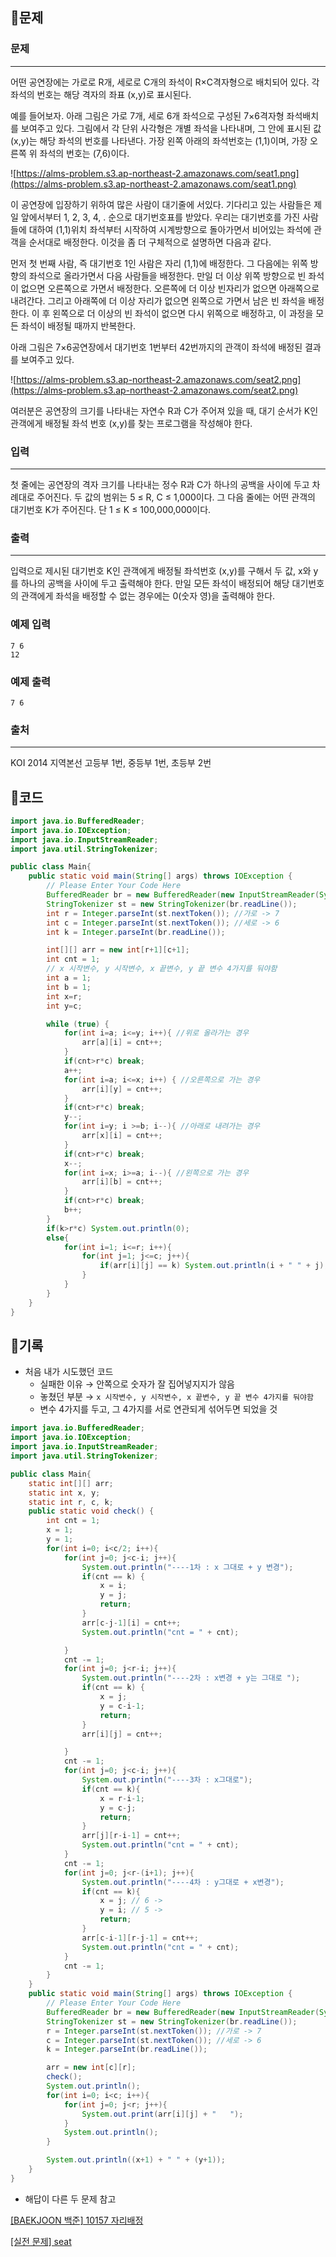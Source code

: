## 📍문제

### **문제**

---

어떤 공연장에는 가로로 R개, 세로로 C개의 좌석이 R×C격자형으로 배치되어 있다. 각 좌석의 번호는 해당 격자의 좌표 (x,y)로 표시된다.

예를 들어보자. 아래 그림은 가로 7개, 세로 6개 좌석으로 구성된 7×6격자형 좌석배치를 보여주고 있다. 그림에서 각 단위 사각형은 개별 좌석을 나타내며, 그 안에 표시된 값 (x,y)는 해당 좌석의 번호를 나타낸다. 가장 왼쪽 아래의 좌석번호는 (1,1)이며, 가장 오른쪽 위 좌석의 번호는 (7,6)이다.

![https://alms-problem.s3.ap-northeast-2.amazonaws.com/seat1.png](https://alms-problem.s3.ap-northeast-2.amazonaws.com/seat1.png)

이 공연장에 입장하기 위하여 많은 사람이 대기줄에 서있다. 기다리고 있는 사람들은 제일 앞에서부터 1, 2, 3, 4, . 순으로 대기번호표를 받았다. 우리는 대기번호를 가진 사람들에 대하여 (1,1)위치 좌석부터 시작하여 시계방향으로 돌아가면서 비어있는 좌석에 관객을 순서대로 배정한다. 이것을 좀 더 구체적으로 설명하면 다음과 같다.

먼저 첫 번째 사람, 즉 대기번호 1인 사람은 자리 (1,1)에 배정한다. 그 다음에는 위쪽 방향의 좌석으로 올라가면서 다음 사람들을 배정한다. 만일 더 이상 위쪽 방향으로 빈 좌석이 없으면 오른쪽으로 가면서 배정한다. 오른쪽에 더 이상 빈자리가 없으면 아래쪽으로 내려간다. 그리고 아래쪽에 더 이상 자리가 없으면 왼쪽으로 가면서 남은 빈 좌석을 배정한다. 이 후 왼쪽으로 더 이상의 빈 좌석이 없으면 다시 위쪽으로 배정하고, 이 과정을 모든 좌석이 배정될 때까지 반복한다.

아래 그림은 7×6공연장에서 대기번호 1번부터 42번까지의 관객이 좌석에 배정된 결과를 보여주고 있다.

![https://alms-problem.s3.ap-northeast-2.amazonaws.com/seat2.png](https://alms-problem.s3.ap-northeast-2.amazonaws.com/seat2.png)

여러분은 공연장의 크기를 나타내는 자연수 R과 C가 주어져 있을 때, 대기 순서가 K인 관객에게 배정될 좌석 번호 (x,y)를 찾는 프로그램을 작성해야 한다.

### **입력**

---

첫 줄에는 공연장의 격자 크기를 나타내는 정수 R과 C가 하나의 공백을 사이에 두고 차례대로 주어진다. 두 값의 범위는 5 ≤ R, C ≤ 1,000이다. 그 다음 줄에는 어떤 관객의 대기번호 K가 주어진다. 단 1 ≤ K ≤ 100,000,000이다.

### **출력**

---

입력으로 제시된 대기번호 K인 관객에게 배정될 좌석번호 (x,y)를 구해서 두 값, x와 y를 하나의 공백을 사이에 두고 출력해야 한다. 만일 모든 좌석이 배정되어 해당 대기번호의 관객에게 좌석을 배정할 수 없는 경우에는 0(숫자 영)을 출력해야 한다.

### **예제 입력**

```
7 6
12

```

### **예제 출력**

```
7 6

```

### **출처**

---

KOI 2014 지역본선 고등부 1번, 중등부 1번, 초등부 2번

## 📍코드

```java
import java.io.BufferedReader;
import java.io.IOException;
import java.io.InputStreamReader;
import java.util.StringTokenizer;

public class Main{
    public static void main(String[] args) throws IOException {
        // Please Enter Your Code Here
        BufferedReader br = new BufferedReader(new InputStreamReader(System.in));
        StringTokenizer st = new StringTokenizer(br.readLine());
        int r = Integer.parseInt(st.nextToken()); //가로 -> 7
        int c = Integer.parseInt(st.nextToken()); //세로 -> 6
        int k = Integer.parseInt(br.readLine());

        int[][] arr = new int[r+1][c+1];
        int cnt = 1;
        // x 시작변수, y 시작변수, x 끝변수, y 끝 변수 4가지를 둬야함
        int a = 1;
        int b = 1;
        int x=r;
        int y=c;

        while (true) {
            for(int i=a; i<=y; i++){ //위로 올라가는 경우
                arr[a][i] = cnt++;
            }
            if(cnt>r*c) break;
            a++;
            for(int i=a; i<=x; i++) { //오른쪽으로 가는 경우
                arr[i][y] = cnt++;
            }
            if(cnt>r*c) break;
            y--;
            for(int i=y; i >=b; i--){ //아래로 내려가는 경우
                arr[x][i] = cnt++;
            }
            if(cnt>r*c) break;
            x--;
            for(int i=x; i>=a; i--){ //왼쪽으로 가는 경우
                arr[i][b] = cnt++;
            }
            if(cnt>r*c) break;
            b++;
        }
        if(k>r*c) System.out.println(0);
        else{
            for(int i=1; i<=r; i++){
                for(int j=1; j<=c; j++){
                    if(arr[i][j] == k) System.out.println(i + " " + j);
                }
            }
        }
    }
}
```

## 📍기록

- 처음 내가 시도했던 코드
    - 실패한 이유 → 안쪽으로 숫자가 잘 집어넣지지가 않음
    - 놓쳤던 부분 →  `x 시작변수, y 시작변수, x 끝변수, y 끝 변수 4가지를 둬야함`
    - 변수 4가지를 두고, 그 4가지를 서로 연관되게 섞어두면 되었을 것

```java
import java.io.BufferedReader;
import java.io.IOException;
import java.io.InputStreamReader;
import java.util.StringTokenizer;

public class Main{
    static int[][] arr;
    static int x, y;
    static int r, c, k;
    public static void check() {
        int cnt = 1;
        x = 1;
        y = 1;
        for(int i=0; i<c/2; i++){
            for(int j=0; j<c-i; j++){
                System.out.println("----1차 : x 그대로 + y 변경");
                if(cnt == k) {
                    x = i;
                    y = j;
                    return;
                }
                arr[c-j-1][i] = cnt++;
                System.out.println("cnt = " + cnt);

            }
            cnt -= 1;
            for(int j=0; j<r-i; j++){
                System.out.println("----2차 : x변경 + y는 그대로 ");
                if(cnt == k) {
                    x = j;
                    y = c-i-1;
                    return;
                }
                arr[i][j] = cnt++;

            }
            cnt -= 1;
            for(int j=0; j<c-i; j++){
                System.out.println("----3차 : x그대로");
                if(cnt == k){
                    x = r-i-1;
                    y = c-j;
                    return;
                }
                arr[j][r-i-1] = cnt++;
                System.out.println("cnt = " + cnt);
            }
            cnt -= 1;
            for(int j=0; j<r-(i+1); j++){
                System.out.println("----4차 : y그대로 + x변경");
                if(cnt == k){
                    x = j; // 6 ->
                    y = i; // 5 ->
                    return;
                }
                arr[c-i-1][r-j-1] = cnt++;
                System.out.println("cnt = " + cnt);
            }
            cnt -= 1;
        }
    }
    public static void main(String[] args) throws IOException {
        // Please Enter Your Code Here
        BufferedReader br = new BufferedReader(new InputStreamReader(System.in));
        StringTokenizer st = new StringTokenizer(br.readLine());
        r = Integer.parseInt(st.nextToken()); //가로 -> 7
        c = Integer.parseInt(st.nextToken()); //세로 -> 6
        k = Integer.parseInt(br.readLine());

        arr = new int[c][r];
        check();
        System.out.println();
        for(int i=0; i<c; i++){
            for(int j=0; j<r; j++){
                System.out.print(arr[i][j] + "   ");
            }
            System.out.println();
        }

        System.out.println((x+1) + " " + (y+1));
    }
}
```

- 해답이 다른 두 문제 참고

[[BAEKJOON 백준] 10157 자리배정](https://kunduz.tistory.com/entry/BAEKJOON-백준-10157-자리배정)

[[실전 문제] seat](https://ozofweird.tistory.com/entry/실전-문제-seat)
